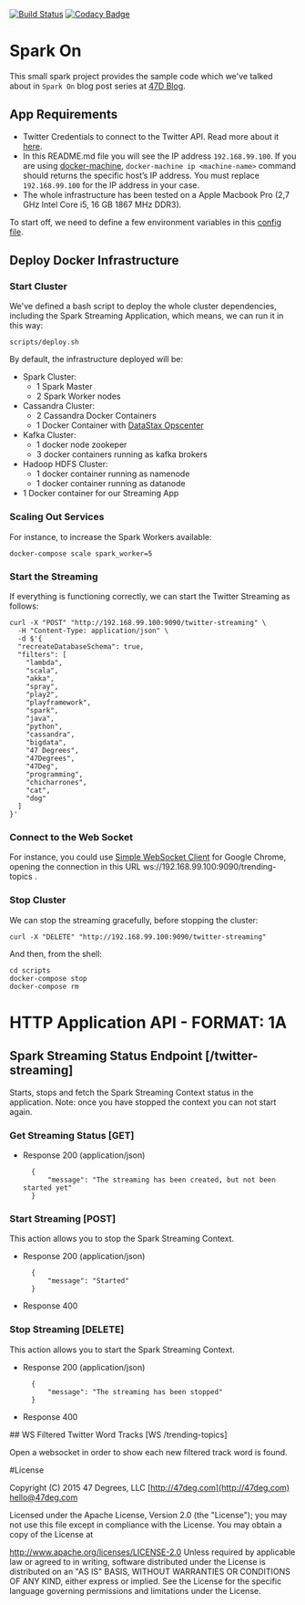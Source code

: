[![Build Status](https://travis-ci.org/47deg/spark-on-lets-code.svg?branch=master)](https://travis-ci.org/47deg/spark-on-lets-code)
[![Codacy Badge](https://api.codacy.com/project/badge/a7ac855c47cc46ea80b6c69907415f5c)](https://www.codacy.com/app/47deg/spark-on-lets-code)

# Spark On

This small spark project provides the sample code which we've talked about in `Spark On` blog post series at [47D Blog](http://www.47deg.com/blog/tags/sparkonletscode).

## App Requirements

* Twitter Credentials to connect to the Twitter API. Read more about it [here](https://dev.twitter.com/overview/documentation).
* In this README.md file you will see the IP address `192.168.99.100`. If you are using [docker-machine](https://docs.docker.com/machine/), `docker-machine ip <machine-name>` command should returns the specific host’s IP address. You must replace `192.168.99.100` for the IP address in your case.
* The whole infrastructure has been tested on a Apple Macbook Pro (2,7 GHz Intel Core i5, 16 GB 1867 MHz DDR3).

To start off, we need to define a few environment variables in this [config file](https://github.com/47deg/spark-on-lets-code/blob/master/scripts/sparkOn.env#L5).

## Deploy Docker Infrastructure

### Start Cluster

We've defined a bash script to deploy the whole cluster dependencies, including the Spark Streaming Application, which means, we can run it in this way:

    scripts/deploy.sh

By default, the infrastructure deployed will be:

- Spark Cluster:
    - 1 Spark Master
    - 2 Spark Worker nodes
- Cassandra Cluster:
    - 2 Cassandra Docker Containers
    - 1 Docker Container with [DataStax Opscenter](http://www.datastax.com/products/datastax-enterprise-visual-admin)
- Kafka Cluster:
    - 1 docker node zookeper
    - 3 docker containers running as kafka brokers
- Hadoop HDFS Cluster:
    - 1 docker container running as namenode
    - 1 docker container running as datanode
- 1 Docker container for our Streaming App

### Scaling Out Services

For instance, to increase the Spark Workers available:

    docker-compose scale spark_worker=5

### Start the Streaming

If everything is functioning correctly, we can start the Twitter Streaming as follows:

    curl -X "POST" "http://192.168.99.100:9090/twitter-streaming" \
      -H "Content-Type: application/json" \
      -d $'{
      "recreateDatabaseSchema": true,
      "filters": [
        "lambda",
        "scala",
        "akka",
        "spray",
        "play2",
        "playframework",
        "spark",
        "java",
        "python",
        "cassandra",
        "bigdata",
        "47 Degrees",
        "47Degrees",
        "47Deg",
        "programming",
        "chicharrones",
        "cat",
        "dog"
      ]
    }'

### Connect to the Web Socket

For instance, you could use [Simple WebSocket Client](https://goo.gl/8Jw6K) for Google Chrome, opening the connection in this URL ws://192.168.99.100:9090/trending-topics .

### Stop Cluster

We can stop the streaming gracefully, before stopping the cluster:

    curl -X "DELETE" "http://192.168.99.100:9090/twitter-streaming"

And then, from the shell:

    cd scripts
    docker-compose stop
    docker-compose rm

# HTTP Application API - FORMAT: 1A

## Spark Streaming Status Endpoint [/twitter-streaming]

Starts, stops and fetch the Spark Streaming Context status in the application. Note: once you have stopped the context you can not start again.

### Get Streaming Status [GET]

+ Response 200 (application/json)

        {
            "message": "The streaming has been created, but not been started yet"
        }

### Start Streaming [POST]

This action allows you to stop the Spark Streaming Context.

+ Response 200 (application/json)

        {
            "message": "Started"
        }

+ Response 400

### Stop Streaming [DELETE]

This action allows you to start the Spark Streaming Context.

+ Response 200 (application/json)

        {
            "message": "The streaming has been stopped"
        }

+ Response 400

## WS Filtered Twitter Word Tracks [WS /trending-topics]

Open a websocket in order to show each new filtered track word is found.

#License

Copyright (C) 2015 47 Degrees, LLC [http://47deg.com](http://47deg.com) [hello@47deg.com](mailto:hello@47deg.com)

Licensed under the Apache License, Version 2.0 (the "License"); you may not use this file except in compliance with the License. You may obtain a copy of the License at

http://www.apache.org/licenses/LICENSE-2.0 Unless required by applicable law or agreed to in writing, software distributed under the License is distributed on an "AS IS" BASIS, WITHOUT WARRANTIES OR CONDITIONS OF ANY KIND, either express or implied. See the License for the specific language governing permissions and limitations under the License.
